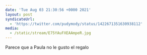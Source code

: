 ```yaml
---
date: 'Tue Aug 03 21:30:56 +0000 2021'
layout: post
syndicateUrl:
  - 'https://twitter.com/pudymody/status/1422671351630938112'
media:
  - /static/stream/E75YAuFXEAAmpeR.jpg
---
```

Parece que a Paula no le gusto el regalo 